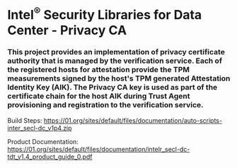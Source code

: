 # Intel<sup>®</sup> Security Libraries for Data Center  - Privacy CA
### This project provides an implementation of privacy certificate authority that is managed by the verification service. Each of the registered hosts for attestation provide the TPM measurements signed by the host's TPM generated Attestation Identity Key (AIK). The Privacy CA key is used as part of the certificate chain for the host AIK during Trust Agent provisioning and registration to the verification service.

Build Steps: https://01.org/sites/default/files/documentation/auto-scripts-inter_secl-dc_v1p4.zip

Product Documentation: https://01.org/sites/default/files/documentation/intelr_secl-dc-tdt_v1.4_product_guide_0.pdf
